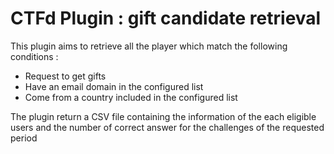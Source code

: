 # CTFd Plugin : gift candidate retrieval
This plugin aims to retrieve all the player which match the following conditions :
 - Request to get gifts
 - Have an email domain in the configured list
 - Come from a country included in the configured list

The plugin return a CSV file containing the information of the each eligible users and the number of correct answer for the challenges of the requested period